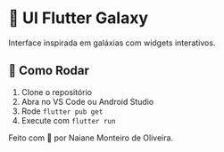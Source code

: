
# 🦋 UI Flutter Galaxy

Interface inspirada em galáxias com widgets interativos.

## 🚀 Como Rodar

1. Clone o repositório
2. Abra no VS Code ou Android Studio
3. Rode `flutter pub get`
4. Execute com `flutter run`

Feito com 💫 por Naiane Monteiro de Oliveira.
